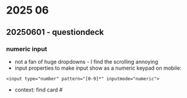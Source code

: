 # 2025 06
## 20250601 - questiondeck
### numeric input
* not a fan of huge dropdowns - I find the scrolling annoying
* input properties to make input show as a numeric keypad on mobile:
```
<input type="number" pattern="[0-9]*" inputmode="numeric">
```
* context: find card #
